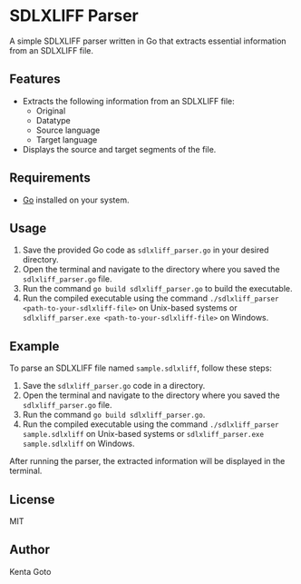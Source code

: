 # SDLXLIFF Parser

A simple SDLXLIFF parser written in Go that extracts essential information from an SDLXLIFF file.

## Features

- Extracts the following information from an SDLXLIFF file:
  - Original
  - Datatype
  - Source language
  - Target language
- Displays the source and target segments of the file.

## Requirements

- [Go](https://golang.org/doc/install) installed on your system.

## Usage

1. Save the provided Go code as `sdlxliff_parser.go` in your desired directory.
2. Open the terminal and navigate to the directory where you saved the `sdlxliff_parser.go` file.
3. Run the command `go build sdlxliff_parser.go` to build the executable.
4. Run the compiled executable using the command `./sdlxliff_parser <path-to-your-sdlxliff-file>` on Unix-based systems or `sdlxliff_parser.exe <path-to-your-sdlxliff-file>` on Windows.

## Example

To parse an SDLXLIFF file named `sample.sdlxliff`, follow these steps:

1. Save the `sdlxliff_parser.go` code in a directory.
2. Open the terminal and navigate to the directory where you saved the `sdlxliff_parser.go` file.
3. Run the command `go build sdlxliff_parser.go`.
4. Run the compiled executable using the command `./sdlxliff_parser sample.sdlxliff` on Unix-based systems or `sdlxliff_parser.exe sample.sdlxliff` on Windows.

After running the parser, the extracted information will be displayed in the terminal.

## License
MIT

## Author
Kenta Goto
